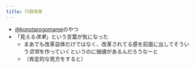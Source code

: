 ```yaml
---
title: 行政改革
---
```


* [@konotarogomame](@konotarogomame.md)のやつ
* 「見える*改革*」という言葉が気になった
  * まあでも改革自体だけではなく、改革されてる感を前面に出してそういう*空気*を作っていくというのに価値があるんだろうなーと
  * （肯定的な見方をすると）
